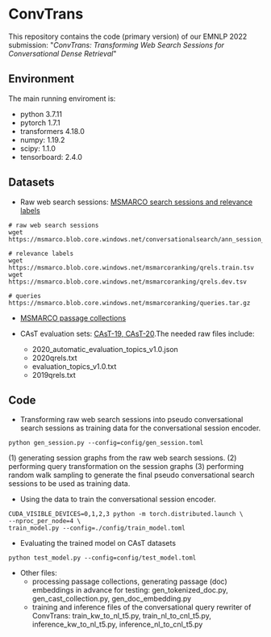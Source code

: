 # ConvTrans
This repository contains the code (primary version) of our EMNLP 2022 submission: "_ConvTrans: Transforming Web Search Sessions for Conversational Dense Retrieval_"

## Environment

The main running enviroment is:
- python 3.7.11
- pytorch 1.7.1
- transformers 4.18.0
- numpy: 1.19.2
- scipy: 1.1.0
- tensorboard: 2.4.0


## Datasets
- Raw web search sessions: [MSMARCO search sessions and relevance labels](https://microsoft.github.io/msmarco/)
```
# raw web search sessions
wget https://msmarco.blob.core.windows.net/conversationalsearch/ann_session_dev.tar.gz 

# relevance labels
wget https://msmarco.blob.core.windows.net/msmarcoranking/qrels.train.tsv
wget https://msmarco.blob.core.windows.net/msmarcoranking/qrels.dev.tsv

# queries
https://msmarco.blob.core.windows.net/msmarcoranking/queries.tar.gz
```

- [MSMARCO passage collections](https://microsoft.github.io/msmarco/)

- CAsT evaluation sets: [CAsT-19, CAsT-20](https://www.treccast.ai/).The needed raw files include:
  - 2020_automatic_evaluation_topics_v1.0.json
  - 2020qrels.txt
  - evaluation_topics_v1.0.txt
  - 2019qrels.txt

## Code
- Transforming raw web search sessions into pseudo conversational search sessions as training data for the conversational session encoder.
```
python gen_session.py --config=config/gen_session.toml
```
(1) generating session graphs from the raw web search sessions.
(2) performing query transformation on the session graphs
(3) performing random walk sampling to generate the final pseudo conversational search sessions to be used as training data.


- Using the data to train the conversational session encoder.
```
CUDA_VISIBLE_DEVICES=0,1,2,3 python -m torch.distributed.launch \
--nproc_per_node=4 \
train_model.py --config=./config/train_model.toml

```

- Evaluating the trained model on CAsT datasets
```
python test_model.py --config=config/test_model.toml
```

- Other files:
  - processing passage collections, generating passage (doc) embeddings in advance for testing: gen_tokenized_doc.py, gen_cast_collection.py, gen_doc_embedding.py
  - training and inference files of the conversational query rewriter of ConvTrans: train_kw_to_nl_t5.py, train_nl_to_cnl_t5.py, inference_kw_to_nl_t5.py, inference_nl_to_cnl_t5.py
